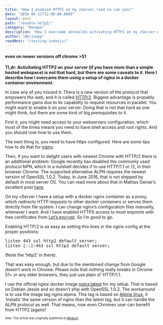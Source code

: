 ```yaml
---
title: "How I enabled HTTP2 on my vServer (and so can you)"
date: "2016-06-11T12:00:00.000Z"
layout: post
path: "/enable-http2/"
category: "DevOps"
description: "How I overcame obstacles activating HTTP2 on my vServer using a setup of nginx in a docker container environment"
author: "@kriswep"
readNext: "/testing-indexjs/"
---
```


#### even on newer versions off chrome >51

**Tl,dr: Activitating HTTP2 on your server (if you have more than a simple hosted webspace) is not that hard, but there are some caveats to it. Here I describe how I overcame them using a setup of nginx in a docker container environment.**

In case any of you missed it: There is a new version of the protocol that empowers the web, and it is called [HTTP/2](https://en.wikipedia.org/wiki/HTTP/2). Biggest advantage is propably performance gains due to its capability to request resources in parallel. You might want to enable it on your server. Doing that is not that hard as one might think, but there are some kind of big prerequisites to it.

First it, you might need access to your webservers configuration, which most of the times means you need to have shell access and root rights. And you should now how to use them.

The next thing is, you need to have https configured. Here are some tips how to do that for [nginx](http://nginx.org/en/docs/http/configuring_https_servers.html).

Then, if you want to delight users with newest Chrome with HTTP/2 there is an additional problem: Google recently has disabled the commonly used protocol NPN, which in a nutshell decides if to use HTTP/1.1 or /2, in their browser Chrome. The supported alternative ALPN requires the newest version of OpenSSL 1.0.2\. Today, in June 2016, that is not shipped by default in most server OS. You can read more about that in Mattias Geniar’s excellent post [here](https://ma.ttias.be/day-google-chrome-disables-http2-nearly-everyone-may-31st-2016/).

On my vServer I have a setup with a docker nginx container as a proxy, which redirects HTTP requests to other docker containers or serves them directly from file system. I can change nginx’s configuration files manuelly, whenever I want. And I have enabled HTTPS access to most enpoints with free certificates from [Let’s encrypt](https://letsencrypt.org/). So I’m good to go.

Enabling HTTP/2 is as easy as setting this lines in the nginx config at the proper positions:

<pre name="25df" id="25df" class="graf graf--pre graf-after--p">listen 443 ssl http2 default_server;
listen [::]:443 ssl http2 default_server;</pre>

(Note the ‘http2’ in there).

That was easy enough, but due to the mentioned change from Google doesn’t work in Chrome. Please note that nothing really breaks in Chrome 51+ or any older browsers, they just use plain ol’ HTTP/1.1.

I use the official nginx docker image [nginx:latest](https://hub.docker.com/_/nginx/) for my setup. That is based on Debian Jessie and so doesn’t ship with OpenSSL 1.0.2\. The workaround is to use the image tag nginx:alpina. This tag is based on [Alpine linux](http://alpinelinux.org/), it ‘installs’ the same version of nginx than the latest tag, but it can handle the ALPN protocol as well. That means, now even Chromes user can benefit from HTTP2 (again)!

<sub><sup>Side: This article was originally published at [Medium](https://medium.com/@kriswep/how-i-enabled-http2-on-my-vserver-and-so-can-you-ce91bdc5a959).</sup></sub>